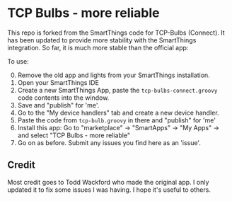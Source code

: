 # TCP Bulbs - more reliable

This repo is forked from the SmartThings code for TCP-Bulbs (Connect).  It has been updated to provide more stability with the SmartThings integration.  So far, it is much more stable than the official app:

To use:

0.  Remove the old app and lights from your SmartThings installation.
1.  Open your SmartThings IDE
2.  Create a new SmartThings App, paste the `tcp-bulbs-connect.groovy` code contents into the window.
3.  Save and "publish" for 'me'.  
4.  Go to the "My device handlers" tab and create a new device handler.
5.  Paste the code from `tcp-bulb.groovy` in there and "publish" for 'me'
6.  Install this app:   Go to "marketplace" -> "SmartApps" -> "My Apps" -> and select "TCP Bulbs - more reliable"
7.  Go on as before.  Submit any issues you find here as an 'issue'.  

## Credit
Most credit goes to Todd Wackford who made the original app.  I only updated it to fix some issues I was having.  I hope it's useful to others.
